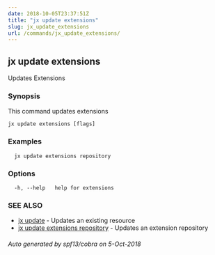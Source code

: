 ```yaml
---
date: 2018-10-05T23:37:51Z
title: "jx update extensions"
slug: jx_update_extensions
url: /commands/jx_update_extensions/
---
```

## jx update extensions

Updates Extensions

### Synopsis

This command updates extensions

```
jx update extensions [flags]
```

### Examples

```
  jx update extensions repository
```

### Options

```
  -h, --help   help for extensions
```

### SEE ALSO

* [jx update](/commands/jx_update/)	 - Updates an existing resource
* [jx update extensions repository](/commands/jx_update_extensions_repository/)	 - Updates an extension repository

###### Auto generated by spf13/cobra on 5-Oct-2018
